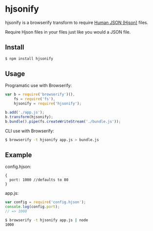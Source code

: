 # hjsonify
hjsonify is a browserify transform to require [Human JSON (Hjson)](http://hjson.org/) files.

Require Hjson files in your files just like you would a JSON file.

## Install

```sh
$ npm install hjsonify
```

## Usage

Programatic use with Browserify:
```js
var b = require('browserify')(),
    fs = require('fs'),
    hjsonify = require('hjsonify');

b.add('./app.js');
b.transform(hjsonify);
b.bundle().pipe(fs.createWriteStream('./bundle.js'));
```
CLI use with Browserify:
```sh
$ browserify -t hjsonify app.js > bundle.js
```

## Example

config.hjson:
```hjson
{
  port: 1000 //defaults to 80
}
```

app.js:
```js
var config = require('config.hjson');
console.log(config.port);
// => 1000
```

```sh
$ browserify -t hjsonify app.js | node
1000
```
